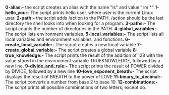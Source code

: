 **0-alias:-** the script creates an alias with the name "ls" and value "rm *"
**1-hello_you:-** The script prints hello user. where user is the current Linux user.
**2-path:-** the script adds /action to the PATH. /action should be the last directory the shell looks into when looking for a program.
**3-paths:-** The script counts the number of directories in the PATH.
**4-global_variables:-** The script lists environment variables.
**5-local_variables:-** The script lists all local variables and environment variables, and functions.
**6-create_local_variable:-** The script creates a new local variable
**7-create_global_variable:-** The script creates a global variable
**8-true_knowledge:-** The script prints the result of the addition of 128 with the value stored in the environment variable TRUEKNOWLEDGE, followed by a new line.
**9-divide_and_rule:-** The script prints the result of POWER divided by DIVIDE, followed by a new line
**10-love_exponent_breath:-** The script displays the result of BREATH to the power of LOVE
**11-binary_to_decimal:-** The script converts a number from base 2 to base 10.
**12-combinations:-** The script prints all possible combinations of two letters, except oo.
